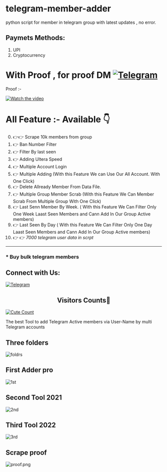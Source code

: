 # telegram-member-adder
python script for member in telegram group with latest updates , no error.

## Paymets Methods:
1. UPI
2. Cryptocurrency


# With Proof , for proof DM [![Telegram](https://img.shields.io/badge/@dosa845-%23F7DF1C?style=flat-square&logo=telegram&logoColor=white)](https://t.me/dosa845)

Proof :- 

[![Watch the video](https://img.youtube.com/vi/fMCjni9ny18/maxresdefault.jpg)](https://youtu.be/fMCjni9ny18)

# All Feature :- Available 👇
0. 👉👉 Scrape 10k members from group
1. 👉 Ban Number Filter
2. 👉 Filter By last seen
3. 👉 Adding Ultera Speed
4. 👉 Multiple Account Login
5. 👉 Multiple Adding (With this Feature We can Use Our All Account. With One Click)
6. 👉 Delete Allready Member From Data File.
7. 👉 Multiple Group Member Scrab (With this Feature We Can Member Scrab From Multiple Group With One Click)
8. 👉 Last Senn Member By Week. ( With this Feature We Can Filter Only One Week Laast Seen Members and Cann Add In Our Group Active members)
9. 👉 Last Seen By Day ( With this Feature We Can Filter Only One Day Laast Seen Members and Cann Add In Our Group Active members)
10. 👉 👉 *7000 telegram user data in scrpt*
----------------------------------------------------------------------------------------------------------------------

### * Buy bulk telegram members

## Connect with Us:

[![Telegram](https://img.shields.io/badge/@dosa845-%23F7DF1C?style=flat-square&logo=telegram&logoColor=white)](https://t.me/dosa845)

<h2 align="center">Visitors Counts👀</h2>
<a href="https://github.com/redevil1/telegram-member-adder"><img alt="Cute Count" src="https://count.getloli.com/get/@telegram-member-adder?theme=rule34" /></a>



The best Tool to add Telegram Active members via User-Name by multi Telegram accounts 

## Three folders

![foldrs](t.png)

## First Adder pro

![1st](t1.png)

## Second Tool 2021

![2nd](t2.png)

## Third Tool 2022

![3rd](t3.png)

## Scrape proof

![proof.png](proofs.png)


